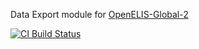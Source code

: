 Data Export module for [OpenELIS-Global-2](https://github.com/I-TECH-UW/OpenELIS-Global-2)


[![CI Build Status](https://github.com/I-TECH-UW/dataexport/actions/workflows/deploy.yml/badge.svg)](https://github.com/I-TECH-UW/dataexport/actions/workflows/deploy.yml)